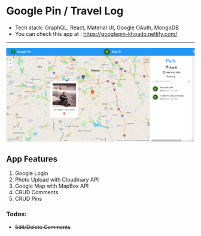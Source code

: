 # Google Pin / Travel Log

- Tech stack: GraphQL, React, Material UI, Google OAuth, MongoDB
- You can check this app at : https://googlepin-khoado.netlify.com/

<hr>

![Image description](https://github.com/khoadodk/googlepin/blob/master/HOMEPAGE.PNG)

## App Features

1. Google Login
2. Photo Upload with Cloudinary API
3. Google Map with MapBox API
4. CRUD Comments
5. CRUD Pins

### Todos:

- <del>Edit/Delete Comments</del>
